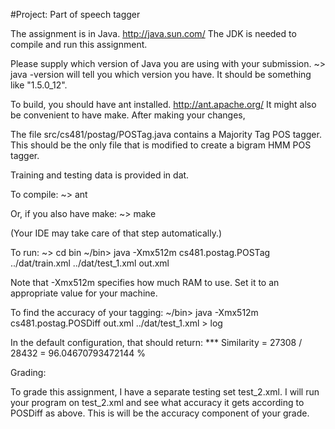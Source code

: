 #Project: Part of speech tagger

The assignment is in Java.
http://java.sun.com/
The JDK is needed to compile and run this assignment.

Please supply which version of Java you are using with your submission.
~> java -version
will tell you which version you have.
It should be something like "1.5.0_12".

To build, you should have ant installed.
http://ant.apache.org/
It might also be convenient to have make.
After making your changes,


The file src/cs481/postag/POSTag.java
contains a Majority Tag POS tagger.
This should be the only file that is modified to create a bigram HMM POS tagger.

Training and testing data is provided in dat.


To compile:
~> ant

Or, if you also have make:
~> make

(Your IDE may take care of that step automatically.)

To run:
~> cd bin
~/bin> java -Xmx512m cs481.postag.POSTag ../dat/train.xml ../dat/test_1.xml out.xml

Note that -Xmx512m specifies how much RAM to use.  Set it to an appropriate value for your machine.

To find the accuracy of your tagging:
~/bin> java -Xmx512m cs481.postag.POSDiff out.xml ../dat/test_1.xml > log

In the default configuration, that should return:
*** Similarity = 27308 / 28432 = 96.04670793472144 %



Grading:

To grade this assignment, I have a separate testing set test_2.xml.
I will run your program on test_2.xml and see what
accuracy it gets according to POSDiff as above.
This is will be the accuracy component of your grade.
